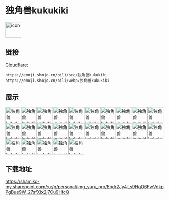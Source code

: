 # 独角兽kukukiki
<img src="https://emoji.shojo.cn/bili/src/独角兽kukukiki/icon.png" width="50" height="50" alt="icon">

## 链接
Cloudflare:
```
https://emoji.shojo.cn/bili/src/独角兽kukukiki
https://emoji.shojo.cn/bili/webp/独角兽kukukiki
```
## 展示
<img src="https://emoji.shojo.cn/bili/src/独角兽kukukiki/独角兽kukukiki-怎么说.png" width="50" height="50" alt="独角兽kukukiki-怎么说"><img src="https://emoji.shojo.cn/bili/src/独角兽kukukiki/独角兽kukukiki-问号.png" width="50" height="50" alt="独角兽kukukiki-问号"><img src="https://emoji.shojo.cn/bili/src/独角兽kukukiki/独角兽kukukiki-你确定.png" width="50" height="50" alt="独角兽kukukiki-你确定"><img src="https://emoji.shojo.cn/bili/src/独角兽kukukiki/独角兽kukukiki-那我走.png" width="50" height="50" alt="独角兽kukukiki-那我走"><img src="https://emoji.shojo.cn/bili/src/独角兽kukukiki/独角兽kukukiki-在吗.png" width="50" height="50" alt="独角兽kukukiki-在吗"><img src="https://emoji.shojo.cn/bili/src/独角兽kukukiki/独角兽kukukiki-什么.png" width="50" height="50" alt="独角兽kukukiki-什么"><img src="https://emoji.shojo.cn/bili/src/独角兽kukukiki/独角兽kukukiki-喝奶茶吗.png" width="50" height="50" alt="独角兽kukukiki-喝奶茶吗"><img src="https://emoji.shojo.cn/bili/src/独角兽kukukiki/独角兽kukukiki-那咋办.png" width="50" height="50" alt="独角兽kukukiki-那咋办"><img src="https://emoji.shojo.cn/bili/src/独角兽kukukiki/独角兽kukukiki-真的吗.png" width="50" height="50" alt="独角兽kukukiki-真的吗"><img src="https://emoji.shojo.cn/bili/src/独角兽kukukiki/独角兽kukukiki-所以呢.png" width="50" height="50" alt="独角兽kukukiki-所以呢"><img src="https://emoji.shojo.cn/bili/src/独角兽kukukiki/独角兽kukukiki-干嘛.png" width="50" height="50" alt="独角兽kukukiki-干嘛"><img src="https://emoji.shojo.cn/bili/src/独角兽kukukiki/独角兽kukukiki-还有这事.png" width="50" height="50" alt="独角兽kukukiki-还有这事"><img src="https://emoji.shojo.cn/bili/src/独角兽kukukiki/独角兽kukukiki-饿了吧.png" width="50" height="50" alt="独角兽kukukiki-饿了吧"><img src="https://emoji.shojo.cn/bili/src/独角兽kukukiki/独角兽kukukiki-出来玩.png" width="50" height="50" alt="独角兽kukukiki-出来玩"><img src="https://emoji.shojo.cn/bili/src/独角兽kukukiki/独角兽kukukiki-打赌吗.png" width="50" height="50" alt="独角兽kukukiki-打赌吗"><img src="https://emoji.shojo.cn/bili/src/独角兽kukukiki/独角兽kukukiki-吃什么.png" width="50" height="50" alt="独角兽kukukiki-吃什么"><img src="https://emoji.shojo.cn/bili/src/独角兽kukukiki/独角兽kukukiki-耶.png" width="50" height="50" alt="独角兽kukukiki-耶"><img src="https://emoji.shojo.cn/bili/src/独角兽kukukiki/独角兽kukukiki-谢谢.png" width="50" height="50" alt="独角兽kukukiki-谢谢"><img src="https://emoji.shojo.cn/bili/src/独角兽kukukiki/独角兽kukukiki-不可以.png" width="50" height="50" alt="独角兽kukukiki-不可以"><img src="https://emoji.shojo.cn/bili/src/独角兽kukukiki/独角兽kukukiki-强壮.png" width="50" height="50" alt="独角兽kukukiki-强壮"><img src="https://emoji.shojo.cn/bili/src/独角兽kukukiki/独角兽kukukiki-厉害.png" width="50" height="50" alt="独角兽kukukiki-厉害"><img src="https://emoji.shojo.cn/bili/src/独角兽kukukiki/独角兽kukukiki-我错了.png" width="50" height="50" alt="独角兽kukukiki-我错了"><img src="https://emoji.shojo.cn/bili/src/独角兽kukukiki/独角兽kukukiki-好烦.png" width="50" height="50" alt="独角兽kukukiki-好烦"><img src="https://emoji.shojo.cn/bili/src/独角兽kukukiki/独角兽kukukiki-可爱.png" width="50" height="50" alt="独角兽kukukiki-可爱"><img src="https://emoji.shojo.cn/bili/src/独角兽kukukiki/独角兽kukukiki-我来啦.png" width="50" height="50" alt="独角兽kukukiki-我来啦">

## 下载地址

https://shamiko-my.sharepoint.com/:u:/g/personal/img_yuru_pro/Ebdr2Jy4Ls9HqO6FwVdkpPgBue9W_27sfXix2j7Cu9HfcQ
